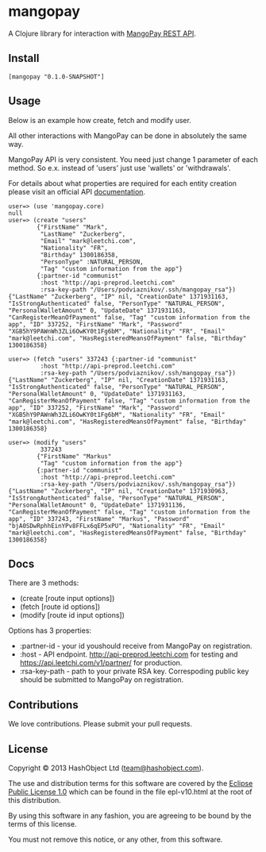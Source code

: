 # mangopay

A Clojure library for interaction with [MangoPay REST API](http://www.mangopay.com/overview/).


## Install

```
[mangopay "0.1.0-SNAPSHOT"]
```

## Usage

Below is an example how create, fetch and modify user.

All other interactions with MangoPay can be done in absolutely the same way.

MangoPay API is very consistent. You need just change 1 parameter of each method. So e.x.
instead of 'users' just use 'wallets' or 'withdrawals'.

For details about what properties are required for each entity creation please visit
an official API [documentation](http://www.mangopay.com/api-references/).


```
user=> (use 'mangopay.core)
null
user=> (create "users"
        {"FirstName" "Mark",
         "LastName" "Zuckerberg",
         "Email" "mark@leetchi.com",
         "Nationality" "FR",
         "Birthday" 1300186358,
         "PersonType" :NATURAL_PERSON,
         "Tag" "custom information from the app"}
        {:partner-id "communist"
         :host "http://api-preprod.leetchi.com"
         :rsa-key-path "/Users/podviaznikov/.ssh/mangopay_rsa"})
{"LastName" "Zuckerberg", "IP" nil, "CreationDate" 1371931163, "IsStrongAuthenticated" false, "PersonType" "NATURAL_PERSON", "PersonalWalletAmount" 0, "UpdateDate" 1371931163, "CanRegisterMeanOfPayment" false, "Tag" "custom information from the app", "ID" 337252, "FirstName" "Mark", "Password" "XGB5hY9PAWnWh3ZLi6OwKY0t1Fg6bM", "Nationality" "FR", "Email" "mark@leetchi.com", "HasRegisteredMeansOfPayment" false, "Birthday" 1300186358}

user=> (fetch "users" 337243 {:partner-id "communist"
         :host "http://api-preprod.leetchi.com"
         :rsa-key-path "/Users/podviaznikov/.ssh/mangopay_rsa"})
{"LastName" "Zuckerberg", "IP" nil, "CreationDate" 1371931163, "IsStrongAuthenticated" false, "PersonType" "NATURAL_PERSON", "PersonalWalletAmount" 0, "UpdateDate" 1371931163, "CanRegisterMeanOfPayment" false, "Tag" "custom information from the app", "ID" 337252, "FirstName" "Mark", "Password" "XGB5hY9PAWnWh3ZLi6OwKY0t1Fg6bM", "Nationality" "FR", "Email" "mark@leetchi.com", "HasRegisteredMeansOfPayment" false, "Birthday" 1300186358}

user=> (modify "users"
         337243
        {"FirstName" "Markus"
         "Tag" "custom information from the app"}
        {:partner-id "communist"
         :host "http://api-preprod.leetchi.com"
         :rsa-key-path "/Users/podviaznikov/.ssh/mangopay_rsa"})
{"LastName" "Zuckerberg", "IP" nil, "CreationDate" 1371930963, "IsStrongAuthenticated" false, "PersonType" "NATURAL_PERSON", "PersonalWalletAmount" 0, "UpdateDate" 1371931136, "CanRegisterMeanOfPayment" false, "Tag" "custom information from the app", "ID" 337243, "FirstName" "Markus", "Password" "bjA0SDwRphhEinYPv8FFLx6qEP5xPU", "Nationality" "FR", "Email" "mark@leetchi.com", "HasRegisteredMeansOfPayment" false, "Birthday" 1300186358}
```

## Docs


There are 3 methods:

  * (create [route input options])
  * (fetch [route id options])
  * (modify [route id input options])

Options has 3 properties:

  * :partner-id - your id youshould receive from MangoPay on registration.
  * :host - API endpoint. http://api-preprod.leetchi.com for testing and https://api.leetchi.com/v1/partner/ for production.
  * :rsa-key-path - path to your private RSA key. Correspoding public key should be submitted to MangoPay on registration.


## Contributions

We love contributions. Please submit your pull requests.


## License

Copyright © 2013 HashObject Ltd (team@hashobject.com).

The use and distribution terms for this software are covered by the [Eclipse Public License 1.0](http://opensource.org/licenses/eclipse-1.0)
which can be found in the file epl-v10.html at the root of this distribution.

By using this software in any fashion, you are agreeing to be bound by the terms of this license.

You must not remove this notice, or any other, from this software.
